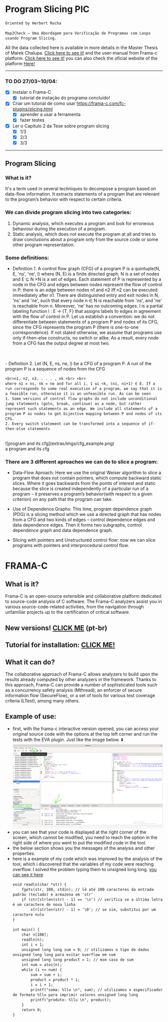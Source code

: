 # Program Slicing PIC
    Oriented by Herbert Rocha
    
    Map2Check – Uma Abordagem para Verificação de Programas com Loops usando Program Slicing.
All the data collected here is available in more details in the Master Thesis of Marek Chalupa. [Click here to see it!](./initial%20slides/thesis_PIBIC.pdf) and the user-manual from Frama-c platform. [Click here to see it!](./initial%20slides/frama-c-user_manual.pdf) you can also check the oficial website of the platform [Here!](https://frama-c.com/index.html)

---
### TO DO 27/03~10/04:
- [x] Instalar o Frama-C
  - [x] tutorial de instação do programa concluído!
- [x] Criar um tutorial de como usar https://frama-c.com/fc-plugins/slicing.html
    - [x] aprender a usar a ferramenta
    - [x] fazer testes
- [x] Ler o Capitulo 2 da Tese sobre program slicing
  - [x] 1/3
  - [x] 2/3
  - [x] 3/3
---

## Program Slicing
### What is it?
It's a term used in several  techniques to decompose a program based on data-flow information. It extracts statements of a program that are relevant to the program’s behavior with respect to certain criteria. 

### We can divide program slicing into two categories:
1.  Dynamic analysis, which executes a program and look for erroneous behaviour during the execution of a program.
2.  Static analysis, which does not execute the program at all and tries to draw conclusions about a program only from the source code or some other program representation.
   
### Some definitions:
 - Definition 1. A control flow graph (CFG) of a program P is a quintuple(N, E, 'ns', 'ne', l) where (N, E) is a finite directed graph, N is a set of nodes and E ⊆ N ×N is a set of edges. Each statement of P is represented by a node in the CFG and edges between nodes represent the flow of control in P: there is an edge between nodes n1 and n2 iff n2 can be executed immediately after n1. There are distinguished entry and exit nodes in N, 'ns' and 'ne', such that every node n ∈ N is reachable from 'ns', and 'ne' is reachable from n. Moreover, 'ne' has no outcoming edges. l is a partial labeling function l : E → {T, F} that assigns labels to edges in agreement with the flow of control in P. Let us establish a convention: we do not differentiate between statements of a program P and nodes of its CFG, since the CFG represents the program P (there is one-to-one correspondence). If not stated otherwise, we assume that programs use only if-then-else constructs, no switch or alike. As a result, every node from a CFG has the output degree at most two. 
<br>
<br>
 - Definition 2. Let (N, E, ns, ne, l) be a CFG of a program P. A run of the program P is a sequence of nodes from the CFG 
  
    <br>n1, n2, n3, . . . , nk <br> <br>
    where n1 = ns, nk = ne and for all i, 1 ≤i <k, (ni, ni+1) ∈ E. If a run corresponds to some real execution of a program, we say that it is a feasible run, otherwise it is an unfeasible run. As can be seen
    1. Some versions of control flow graphs do not include unconditional jump statements (goto, break, continue) as a node, but rather represent such statements as an edge. We include all statements of a program P as nodes to get bijective mapping between P and nodes of its CFG. 
    2. Every switch statement can be transformed into a sequence of if-then-else statements
<br>
![program and its cfg](extras/imgs/cfg_example.png) <br>
a program and its cfg
<br>

### There are 3 different aproaches we can do to slice a program:
- Data-Flow Aproach: Here we use the original Weiser algorithm to slice a program that does not contain pointers, which compute backward static slices. Where it goes backwards from the points of interest and static because the slice is created independently of a particular run of a program – it preserves a program’s behavior(with respect to a given criterion) on any path that the program can take.

- Use of Dependence Graphs: This time, program dependence graph (PDG) is a slicing method which we use a directed graph that has nodes from a CFG and two kinds of edges – control dependence edges and data dependence edges. Then it forms two subgraphs, control dependence graph and data dependence graph.

- Slicing with pointers and Unstructured control flow: now we can slice programs with pointers and interprocedural control flow.

# FRAMA-C
## What is it?
Frama-C is an open-source extensible and collaborative platform dedicated to source-code analysis of C software. The Frama-C analyzers assist you in various source-code-related activities, from the navigation through unfamiliar projects up to the certification of critical software.
## New versions! [CLICK ME](./extras/informacoesimportantes.md) (pt-br)
## Tutorial for installation: [CLICK ME!](./extras/TutorialPSFramaC.md)

## What it can do?
The collaborative approach of Frama-C allows analyzers to build upon the results already computed by other analyzers in the framework. Thanks to this approach, Frama-C can provide a number of sophisticated tools such as a concurrency safety analysis (Mthread), an enforcer of secure information flow (SecureFlow), or a set of tools for various test coverage criteria (LTest), among many others.
## Example of use:
- first, with the frama-c interactive version opened, you can access your original source code with the options at the top left corner and run the tests with the EVA plugin. Just like the image below. ⬇️
 ![example](extras/imgs/frama-cExample1.png)
- you can see that your code is displayed at the right corner of the screen, which cannot be modified, you need to reach the option in the right side of where you went to put the modified code in the tool.
- the below section shows you the messages of the analysis and other properties. 
- here is a example of my code which was improved by the analysis of the tool, which i discovered that the variables of my code were reaching overflow. I solved the problem typing them to unsigned long long. [you can see it here](./tests/test1.c)
    ```
    void readln(char *str) {
        fgets(str, 100, stdin); // lê até 100 caracteres da entrada padrão (teclado) e armazena em 'str'
        if (str[strlen(str) - 1] == '\n') // verifica se a última letra é um caractere de nova linha
            str[strlen(str) - 1] = '\0'; // se sim, substitui por um caractere nulo
    }

    int main() {
        char n[100];
        readln(n);
        int i = 1;
        unsigned long long sum = 0; // utilizamos o tipo de dados unsigned long long para evitar overflow em sum
        unsigned long long product = 1; // msm caso de sum
        int num = atoi(n);
        while (i <= num) {
            sum = sum + i;
            product = product * i;
            i = i + 1;
            printf("soma: %llu \n", sum); // utilizamos o especificador de formato %llu para imprimir valores unsigned long long
            printf("produto: %llu \n", product); 
        }
        return 0;
    }
    ```